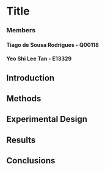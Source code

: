 # Title

### Members
#### Tiago de Sousa Rodrigues - Q00118
#### Yeo Shi Lee Tan - E13329


## Introduction



## Methods



## Experimental Design




## Results





## Conclusions
